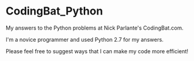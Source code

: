 # CodingBat_Python
My answers to the Python problems at Nick Parlante's CodingBat.com. 

I'm a novice programmer and used Python 2.7 for my answers. 

Please feel free to suggest ways that I can make my code more efficient!
